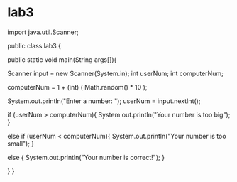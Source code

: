 # lab3

import java.util.Scanner;

public class lab3 {

public static void main(String args[]){

Scanner input = new Scanner(System.in);
int userNum;
int computerNum;

computerNum = 1 + (int) ( Math.random() * 10 );

System.out.println("Enter a number: ");
userNum = input.nextInt();

if (userNum > computerNum){ 
  System.out.println("Your number is too big");
  }

else if (userNum < computerNum){ 
  System.out.println("Your number is too small"); 
  }

else { 
  System.out.println("Your number is correct!"); 
  }

} }
